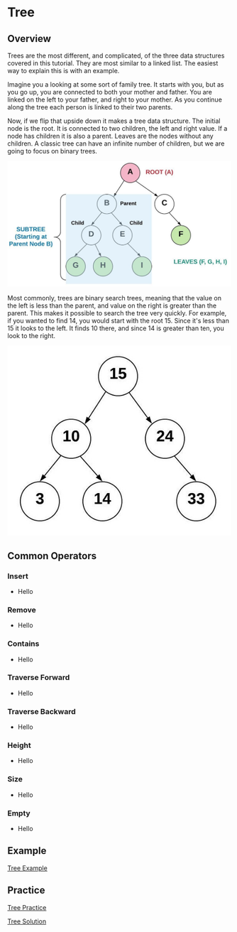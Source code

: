 # Tree

## Overview

Trees are the most different, and complicated, of the three data structures covered in this tutorial. They are most similar to a linked list. The easiest way to explain this is with an example.

Imagine you a looking at some sort of family tree. It starts with you, but as you go up, you are connected to both your mother and father. You are linked on the left to your father, and right to your mother. As you continue along the tree each person is linked to their two parents.

Now, if we flip that upside down it makes a tree data structure. The initial node is the root. It is connected to two children, the left and right value. If a node has children it is also a parent. Leaves are the nodes without any children. A classic tree can have an infinite number of children, but we are going to focus on binary trees.

![Binary Tree](binary_tree.jpeg)

Most commonly, trees are binary search trees, meaning that the value on the left is less than the parent, and value on the right is greater than the parent. This makes it possible to search the tree very quickly. For example, if you wanted to find 14, you would start with the root 15. Since it's less than 15 it looks to the left. It finds 10 there, and since 14 is greater than ten, you look to the right. 

![Binary Search Tree](binary_search_tree.jpeg)

## Common Operators

### Insert

- Hello

### Remove

- Hello

### Contains

- Hello

### Traverse Forward

- Hello

### Traverse Backward

- Hello

### Height

- Hello

### Size

- Hello

### Empty

- Hello

## Example

[Tree Example](3-1-example.py)

## Practice

[Tree Practice](3-2-practice.py)

[Tree Solution](3-3-solution.py)